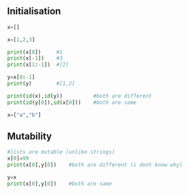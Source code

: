 ## Initialisation
```py
x=[]

x=[1,2,3]

print(x[0])     #1
print(x[-1])    #3
print(x[1:-1])  #[2]

y=x[0:-1]
print(y)        #[1,2]

print(id(x),id(y))          #both are different     
print(id(y[0]),id(x[0]))    #both are same
```
```python
x=["a","b"]
```

## Mutability
```python
#lists are mutable (unlike strings)
x[0]=99
print(x[0],y[0])    #both are different (i dont know why)

y=x
print(x[0],y[0])    #both are same
```